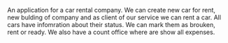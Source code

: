 An application for a car rental company. We can create new car for rent, new bulding of company and as client of our service we can rent a car.
All cars have infomration about their status. We can mark them as brouken, rent or ready. 
We also have a count office where are show all expenses.

